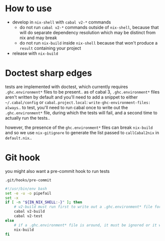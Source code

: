 # How to use

* develop in `nix-shell` with `cabal v2-*` commands
    * do not run `cabal v2-*` commands outside of `nix-shell`, because that will do separate dependency resolution which may be distinct from nix and may break
    * do not run `nix-build` inside `nix-shell` because that won't produce a `result` containing your project
* release with `nix-build`

# Doctest sharp edges

tests are implemented with doctest, which currently requires `.ghc.environment*` files to be present..
as of cabal 3, `.ghc.environment*` files aren't written by default and you'll need to add a snippet to either `~/.cabal/config` or `cabal.project.local`: `write-ghc-environment-files: always`..
to test, you'll need to run cabal once to write out the `.ghc.environment*` file, during which the tests will fail, and a second time to actually run the tests..

however, the presence of the `ghc.environment*` files can break `nix-build` and so we use `nix-gitignore` to generate the list passed to `callCabal2nix` in `default.nix`..

# Git hook

you might also want a pre-commit hook to run tests

`.git/hooks/pre-commit`
```sh
#!/usr/bin/env bash
set -e -u -o pipefail
set -x
if [ -n "${IN_NIX_SHELL:-}" ]; then
    # v2-build must run first to write out a .ghc.environment* file for doctest to use
    cabal v2-build
    cabal v2-test
else
    # if a .ghc.environment* file is around, it must be ignored or it will break the isolated nix-build
    nix-build
fi
```
